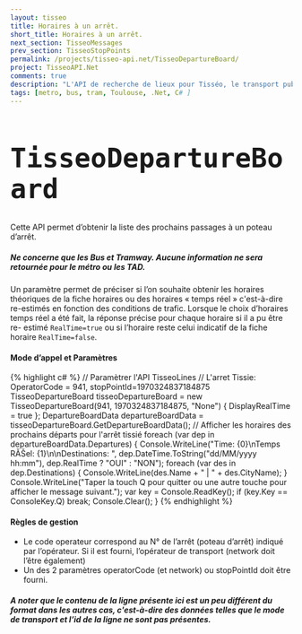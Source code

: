 ```yaml
---
layout: tisseo
title: Horaires à un arrêt.
short_title: Horaires à un arrêt.
next_section: TisseoMessages
prev_section: TisseoStopPoints
permalink: /projects/tisseo-api.net/TisseoDepartureBoard/
project: TisseoAPI.Net
comments: true
description: "L'API de recherche de lieux pour Tisséo, le transport publique de la ville de Toulouse."
tags: [metro, bus, tram, Toulouse, .Net, C# ]
---
```


<h1><code class="option"><h1>TisseoDepartureBoard</h1></code></h1>

Cette API permet d’obtenir la liste des prochains passages à un poteau d’arrêt.
<div class="note warning">
  <h5>Ne concerne que les Bus et Tramway. Aucune information ne sera retournée pour le métro ou les TAD.</h5>
</div>

Un paramètre permet de préciser si l’on souhaite obtenir les horaires théoriques de la fiche horaires ou des horaires « temps réel » c'est-à-dire re-estimés en fonction des conditions de trafic.Lorsque le choix d’horaires temps réel a été fait, la réponse précise pour chaque horaire si il a pu être re- estimé <code>RealTime=true</code> ou si l’horaire reste celui indicatif de la fiche horaire <code>RealTime=false</code>.

<h4>Mode d’appel et Paramètres</h4>
{% highlight c# %}
// Paramètrer l'API TisseoLines
// L'arret Tissie: OperatorCode = 941, stopPointId=1970324837184875
TisseoDepartureBoard tisseoDepartureBoard = 
	new TisseoDepartureBoard(941, 1970324837184875, "None") 
	{ 
		DisplayRealTime = true 
	};
DepartureBoardData departureBoardData = tisseoDepartureBoard.GetDepartureBoardData();
// Afficher les horaires des prochains départs pour l'arrêt tissié
foreach (var dep in departureBoardData.Departures)
{
	Console.WriteLine("Time: {0}\nTemps RĂŠel: {1}\n\nDestinations: ",
		dep.DateTime.ToString("dd/MM/yyyy hh:mm"),
        dep.RealTime ? "OUI" : "NON");
    foreach (var des in dep.Destinations)
    {
    	Console.WriteLine(des.Name + " | " + des.CityName);
    }
    Console.WriteLine("Taper la touch Q pour quitter ou une autre touche pour afficher le message suivant.");
    var key = Console.ReadKey();
    if (key.Key == ConsoleKey.Q)
    	break;
    Console.Clear();
}
{% endhighlight %}



<h4>Règles de gestion</h4>
<ul>
	<li>Le code operateur correspond au N° de l’arrêt (poteau d’arrêt) indiqué par l’opérateur. Si il est fourni, l’opérateur de transport (network doit l’être également)</li><li>Un des 2 paramètres operatorCode (et network) ou stopPointId doit être fourni.</li>
</ul>

<div class="note info">
<h5>A noter que le contenu de la ligne présente ici est un peu différent du format dans les autres cas, c'est-à-dire des données telles que le mode de transport et l’id de la ligne ne sont pas présentes.</h5>
</div>


